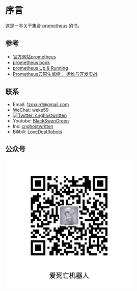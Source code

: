 # 序言

这是一本关于集合 [prometheus](https://prometheus.io/) 的书。


## 参考

- [官方网站prometheus](https://prometheus.io/)
- [prometheus book](https://yunlzheng.gitbook.io/prometheus-book/)
- [prometheus Up & Running](https://www.oreilly.com/library/view/prometheus-up/9781492034131/)
- [Prometheus云原生监控： 运维与开发实战](https://item.jd.com/12756153.html)

## 联系

- Email: 1zoxun1@gmail.com
- WeChat: weke59
- [![Twitter: cnghostwritten](https://img.shields.io/twitter/follow/cnghostwritten?style=social)](https://twitter.com/cnghostwritten)
- Youtube: [BlackSwanGreen](https://www.youtube.com/channel/UC4yHO4YeSU-fY2CqDob5pFA)
- Ins: [cnghostwritten](https://www.instagram.com/cnghostwritten/)
- Bilibili: [LoveDeatRobots](https://space.bilibili.com/400114617?spm_id_from=333.1007.0.0)

## 公众号

 <img src="https://github.com/Ghostwritten/prometheus-docs/blob/gh-pages/assets/imgs/public.jpg?raw=true" width = "400" height = "400" alt="爱死亡机器人" align=center />
